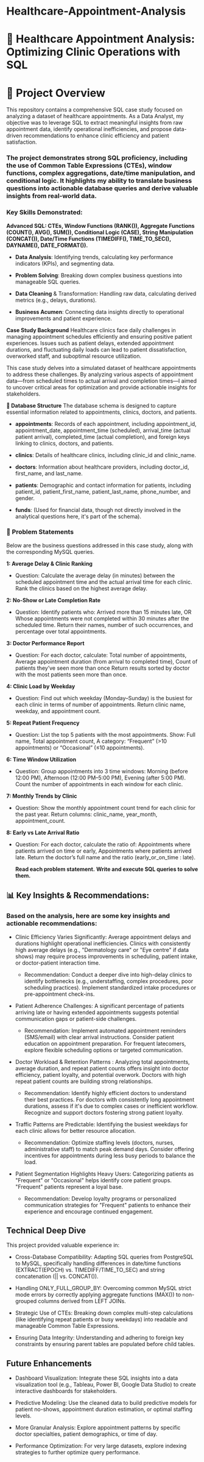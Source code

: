 # Healthcare-Appointment-Analysis
# 🏥 Healthcare Appointment Analysis: Optimizing Clinic Operations with SQL 
# 📘 Project Overview
This repository contains a comprehensive SQL case study focused on analyzing a dataset of healthcare appointments. As a Data Analyst, my objective was to leverage SQL to extract meaningful insights from raw appointment data, identify operational inefficiencies, and propose data-driven recommendations to enhance clinic efficiency and patient satisfaction.
### The project demonstrates strong SQL proficiency, including the use of Common Table Expressions (CTEs), window functions, complex aggregations, date/time manipulation, and conditional logic. It highlights my ability to translate business questions into actionable database queries and derive valuable insights from real-world data.

### Key Skills Demonstrated:

**Advanced SQL: CTEs, Window Functions (RANK()), Aggregate Functions (COUNT(), AVG(), SUM()), Conditional Logic (CASE), String Manipulation (CONCAT()), Date/Time Functions (TIMEDIFF(), TIME_TO_SEC(), DAYNAME(), DATE_FORMAT()).**

* **Data Analysis**: Identifying trends, calculating key performance indicators (KPIs), and segmenting data.

* **Problem Solving**: Breaking down complex business questions into manageable SQL queries.

* __Data Cleaning__ & Transformation: Handling raw data, calculating derived metrics (e.g., delays, durations).

* __Business Acumen__: Connecting data insights directly to operational improvements and patient experience.

**Case Study Background**
Healthcare clinics face daily challenges in managing appointment schedules efficiently and ensuring positive patient experiences. Issues such as patient delays, extended appointment durations, and fluctuating daily loads can lead to patient dissatisfaction, overworked staff, and suboptimal resource utilization.

This case study delves into a simulated dataset of healthcare appointments to address these challenges. By analyzing various aspects of appointment data—from scheduled times to actual arrival and completion times—I aimed to uncover critical areas for optimization and provide actionable insights for stakeholders.

**🧱 Database Structure**
The database schema is designed to capture essential information related to appointments, clinics, doctors, and patients.

* __appointments__: Records of each appointment, including appointment_id, appointment_date, appointment_time (scheduled), arrival_time (actual patient arrival), completed_time (actual completion), and foreign keys linking to clinics, doctors, and patients.

* __clinics__: Details of healthcare clinics, including clinic_id and clinic_name.

* __doctors__: Information about healthcare providers, including doctor_id, first_name, and last_name.

* __patients__: Demographic and contact information for patients, including patient_id, patient_first_name, patient_last_name, phone_number, and gender.

* __funds__: (Used for financial data, though not directly involved in the analytical questions here, it's part of the schema).

### 🧠 Problem Statements 
Below are the business questions addressed in this case study, along with the corresponding MySQL queries.

**1: Average Delay & Clinic Ranking**
* Question: Calculate the average delay (in minutes) between the scheduled appointment time and the actual arrival time for each clinic. 
Rank the clinics based on the highest average delay.
    
**2: No-Show or Late Completion Rate**
* Question: Identify patients who: Arrived more than 15 minutes late,
        OR
Whose appointments were not completed within 30 minutes after the scheduled time.
Return their names, number of such occurrences, and percentage over total appointments.

**3: Doctor Performance Report**
* Question: For each doctor, calculate: Total number of appointments, Average appointment duration (from arrival to completed time),
           Count of patients they’ve seen more than once Return results sorted by doctor with the most patients seen more than once.

**4: Clinic Load by Weekday**
* Question: Find out which weekday (Monday–Sunday) is the busiest for each clinic in terms of number of appointments. Return clinic name, weekday, and appointment count.

**5: Repeat Patient Frequency**
* Question: List the top 5 patients with the most appointments. Show: Full name, Total appointment count, A category: “Frequent” (>10 appointments) or “Occasional” (≤10 appointments).

**6: Time Window Utilization**
* Question: Group appointments into 3 time windows: Morning (before 12:00 PM), Afternoon (12:00 PM–5:00 PM), Evening (after 5:00 PM). Count the number of appointments in each window for each clinic.

**7: Monthly Trends by Clinic**
* Question: Show the monthly appointment count trend for each clinic for the past year.
  Return columns: clinic_name, year_month, appointment_count.

**8: Early vs Late Arrival Ratio**
* Question: For each doctor, calculate the ratio of: Appointments where patients arrived on time or early,
   Appointments where patients arrived late. Return the doctor’s full name and the ratio (early_or_on_time : late).

  **Read each problem statement.**
  **Write and execute SQL queries to solve them.**

## 📊 Key Insights & Recommendations:
### Based on the analysis, here are some key insights and actionable recommendations: 

* Clinic Efficiency Varies Significantly: Average appointment delays and durations highlight operational inefficiencies. Clinics with consistently high average delays (e.g., "Dermatology care" or "Eye centre" if data shows) may require process improvements in scheduling, patient intake, or doctor-patient interaction time.

  * Recommendation: Conduct a deeper dive into high-delay clinics to identify bottlenecks (e.g., understaffing, complex procedures, poor scheduling practices). Implement standardized intake procedures or pre-appointment check-ins.

* Patient Adherence Challenges: A significant percentage of patients arriving late or having extended appointments suggests potential communication gaps or patient-side challenges.

   * Recommendation: Implement automated appointment reminders (SMS/email) with clear arrival instructions. Consider patient education on appointment preparation. For frequent latecomers, explore flexible scheduling options or targeted communication.

* Doctor Workload & Retention Patterns : Analyzing total appointments, average duration, and repeat patient counts offers insight into doctor efficiency, patient loyalty, and potential overwork. Doctors with high repeat patient counts are building strong relationships.

   * Recommendation: Identify highly efficient doctors to understand their best practices. For doctors with consistently long appointment durations, assess if it's due to complex cases or inefficient workflow. Recognize and support doctors fostering strong patient loyalty.

* Traffic Patterns are Predictable: Identifying the busiest weekdays for each clinic allows for better resource allocation.

   * Recommendation: Optimize staffing levels (doctors, nurses, administrative staff) to match peak demand days. Consider offering incentives for appointments during less busy periods to balance the load.

* Patient Segmentation Highlights Heavy Users: Categorizing patients as "Frequent" or "Occasional" helps identify core patient groups. "Frequent" patients represent a loyal base.

  * Recommendation: Develop loyalty programs or personalized communication strategies for "Frequent" patients to enhance their experience and encourage continued engagement.

## Technical Deep Dive
This project provided valuable experience in:

* Cross-Database Compatibility: Adapting SQL queries from PostgreSQL to MySQL, specifically handling differences in date/time functions (EXTRACT(EPOCH) vs. TIMEDIFF/TIME_TO_SEC) and string concatenation (|| vs. CONCAT()).

* Handling ONLY_FULL_GROUP_BY: Overcoming common MySQL strict mode errors by correctly applying aggregate functions (MAX()) to non-grouped columns derived from LEFT JOINs.

* Strategic Use of CTEs: Breaking down complex multi-step calculations (like identifying repeat patients or busy weekdays) into readable and manageable Common Table Expressions.

* Ensuring Data Integrity: Understanding and adhering to foreign key constraints by ensuring parent tables are populated before child tables.

## Future Enhancements
* Dashboard Visualization: Integrate these SQL insights into a data visualization tool (e.g., Tableau, Power BI, Google Data Studio) to create interactive dashboards for stakeholders.

* Predictive Modeling: Use the cleaned data to build predictive models for patient no-shows, appointment duration estimation, or optimal staffing levels.

* More Granular Analysis: Explore appointment patterns by specific doctor specialties, patient demographics, or time of day.

* Performance Optimization: For very large datasets, explore indexing strategies to further optimize query performance.
